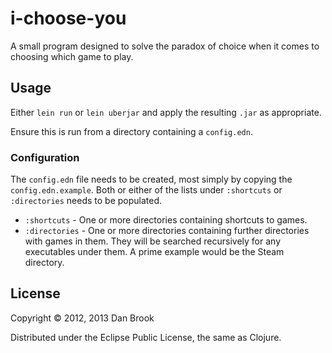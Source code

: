 # i-choose-you

A small program designed to solve the paradox of choice when it comes
to choosing which game to play.

## Usage

Either `lein run` or `lein uberjar` and apply the resulting `.jar` as
appropriate.

Ensure this is run from a directory containing a `config.edn`.

### Configuration

The `config.edn` file needs to be created, most simply by copying the
`config.edn.example`. Both or either of the lists under `:shortcuts` or
`:directories` needs to be populated.

* `:shortcuts` - One or more directories containing shortcuts to games.
* `:directories` - One or more directories containing further directories with 
  games in them. They will be searched recursively for any executables under
  them. A prime example would be the Steam directory.

## License

Copyright © 2012, 2013 Dan Brook

Distributed under the Eclipse Public License, the same as Clojure.
